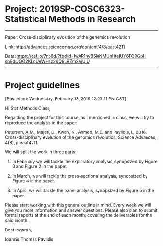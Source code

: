 # Project: 2019SP-COSC6323-Statistical Methods in Research

- - -

Paper: Cross-disciplinary evolution of the genomics revolution 

Link: http://advances.sciencemag.org/content/4/8/eaat4211

Data: https://osf.io/7nb6d/?fbclid=IwAR1nyB5iuNMUhHtejUY6FQ9GpI-sh8drJOO2KLoUeWHzz26Q9uRZm2VjUiU

- - -

# Project guidelines
[Posted on: Wednesday, February 13, 2019 12:03:11 PM CST]

Hi Stat Methods Class,

Regarding the project for this course, as I mentioned in class, we will try to reproduce the analysis in the paper:

Petersen, A.M., Majeti, D., Kwon, K., Ahmed, M.E. and Pavlidis, I., 2018. Cross-disciplinary evolution of the genomics revolution. Science Advances, 4(8), p.eaat4211.

We will split the work in three parts:

1) In February we will tackle the exploratory analysis, synopsized by Figure 3 and Figure 2 in the paper.

2) In March, we will tackle the cross-sectional analysis, synopsized  by Figure 4 in the paper.

3) In April, we will tackle the panel analysis, synopsized by Figure 5 in the paper.

Please start working with this general outline in mind. Every week we will give you more information and answer questions. Please also plan to submit formal reports at the end of each month, covering the deliverables for the said month.

Best regards,

Ioannis Thomas Pavlidis
